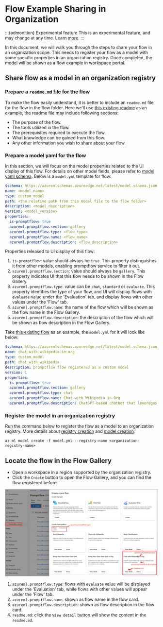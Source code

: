 # Flow Example Sharing in Organization

:::{admonition} Experimental feature
This is an experimental feature, and may change at any time. Learn [more](../../how-to-guides/faq.md#stable-vs-experimental).
:::

In this document, we will walk you through the steps to share your flow in an organization scope. This needs to register your flow as a model with some specific properties in an organization registry. Once completed, the model will be shown as a flow example in workspace portal.

## Share flow as a model in an organization registry

### Prepare a `readme.md` file for the flow

To make the flow easily understand, it is better to include an `readme.md` file for the flow in the flow folder. Here we'll use [this existing readme](https://github.com/microsoft/promptflow/blob/main/examples/flows/chat/chat-with-wikipedia/README.md) as an example, the readme file may include following sections:
- The purpose of the flow.
- The tools utilized in the flow.
- The prerequisites required to execute the flow.
- What knowledge can be gained from this flow.
- Any other information you wish to share about your flow.

### Prepare a model yaml for the flow

In this section, we will focus on the model properties related to the UI display of this flow. For details on other model fields, please refer to [model yaml schema](https://learn.microsoft.com/en-us/azure/machine-learning/reference-yaml-model?view=azureml-api-2). Below is a `model.yml` template for flow:

```yaml
$schema: https://azuremlschemas.azureedge.net/latest/model.schema.json
name: <model_name>
type: custom_model
path: <the relative path from this model file to the flow folder>
description: <model_description>
version: <model_version>
properties:
  is-promptflow: true
  azureml.promptflow.section: gallery
  azureml.promptflow.type: <flow_type>
  azureml.promptflow.name: <flow_name>
  azureml.promptflow.description: <flow_description>
```

Properties released to UI display of this flow:
1. `is-promptflow`: value should always be `true`. This property distinguishes it from other models, enabling promptflow service to filter it out.
2. `azureml.promptflow.section`: value should always be `gallery`. This property indicates UI that this flow needs to be shown in the Flow Gallery.
3. `azureml.promptflow.type`: value can be `chat`, `standard` or `evaluate`. This property identifies the type of your flow, and UI will display flows with  `evaluate` value under the 'Evaluation' tab, and display flows with other values under the 'Flow' tab.
4. `azureml.promptflow.name`: the name of the flow which will be shown as the flow name in the Flow Gallery.
5. `azureml.promptflow.description`: the description of the flow which will be shown as flow description in the Flow Gallery.

Take [this existing flow](https://github.com/microsoft/promptflow/tree/main/examples/flows/chat/chat-with-wikipedia) as an example, the `model.yml` for it will look like below:
```yaml
$schema: https://azuremlschemas.azureedge.net/latest/model.schema.json
name: chat-with-wikipedia-in-org
type: custom_model
path: chat_with_wikipedia
description: promptflow flow registered as a custom model
version: 1
properties:
  is-promptflow: true
  azureml.promptflow.section: gallery
  azureml.promptflow.type: chat
  azureml.promptflow.name: Chat with Wikipedia in Org
  azureml.promptflow.description: ChatGPT-based chatbot that leverages Wikipedia data to ground the responses.
```

### Register the model in an organization registry

 Run the command below to register the flow as a model to an organization registry. More details about [registry creation](https://learn.microsoft.com/en-us/azure/machine-learning/how-to-manage-registries?view=azureml-api-2&tabs=studio#create-a-registry) and [model creation](https://learn.microsoft.com/en-us/cli/azure/ml/model?view=azure-cli-latest#az-ml-model-create):
```
az ml model create -f model.yml --registry-name <organization-registry-name>
```

## Locate the flow in the Flow Gallery

- Open a workspace in a region supported by the organization registry.
- Click the `Create` button to open the Flow Gallery, and you can find the flow registered before:

![organization examples in flow gallery](../../media/cloud/azureml/org_examples_in_flow_gallery.png)

1. `azureml.promptflow.type`: flows with  `evaluate` value will be displayed under the 'Evaluation' tab, while flows with other values will appear under the 'Flow' tab.
2. `azureml.promptflow.name`: shown as flow name in the flow card.
3. `azureml.promptflow.description`: shown as flow description in the flow card.
4. `readme.md`: click the `View detail` button will show the content in the `readme.md`.
